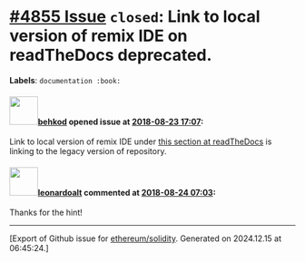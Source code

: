 # [\#4855 Issue](https://github.com/ethereum/solidity/issues/4855) `closed`: Link to local version of remix IDE on readTheDocs deprecated.
**Labels**: `documentation :book:`


#### <img src="https://avatars.githubusercontent.com/u/16176436?u=e86b20b94b779fe2f126638bee0edffde0e282c0&v=4" width="50">[behkod](https://github.com/behkod) opened issue at [2018-08-23 17:07](https://github.com/ethereum/solidity/issues/4855):

Link to local version of remix IDE under [this section at readTheDocs](https://solidity.readthedocs.io/en/v0.4.24/installing-solidity.html#remix) is linking to the legacy version of repository.

#### <img src="https://avatars.githubusercontent.com/u/504195?u=ce2facd14af9fd474ebff49f0d44891f56f7500f&v=4" width="50">[leonardoalt](https://github.com/leonardoalt) commented at [2018-08-24 07:03](https://github.com/ethereum/solidity/issues/4855#issuecomment-415671045):

Thanks for the hint!


-------------------------------------------------------------------------------



[Export of Github issue for [ethereum/solidity](https://github.com/ethereum/solidity). Generated on 2024.12.15 at 06:45:24.]
